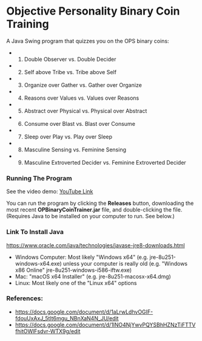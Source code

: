 # Objective Personality Binary Coin Training

A Java Swing program that quizzes you on the OPS binary coins:

- 1) Double Observer vs. Double Decider
- 2) Self above Tribe vs. Tribe above Self
- 3) Organize over Gather vs. Gather over Organize
- 4) Reasons over Values vs. Values over Reasons
- 5) Abstract over Physical vs. Physical over Abstract
- 6) Consume over Blast vs. Blast over Consume
- 7) Sleep over Play vs. Play over Sleep
- 8) Masculine Sensing vs. Feminine Sensing
- 9) Masculine Extroverted Decider vs. Feminine Extroverted Decider

### Running The Program

See the video demo: [YouTube Link](https://youtu.be/VXfazQS2PjQ)

You can run the program by clicking the **Releases** button, downloading the most recent **OPBinaryCoinTrainer.jar** file, and double-clicking the file. (Requires Java to be installed on your computer to run. See below.)

### Link To Install Java

https://www.oracle.com/java/technologies/javase-jre8-downloads.html

- Windows Computer: Most likely "Windows x64" (e.g. jre-8u251-windows-x64.exe) unless your computer is really old (e.g. "Windows x86 Online" jre-8u251-windows-i586-iftw.exe)
- Mac: "macOS x64 Installer" (e.g. jre-8u251-macosx-x64.dmg)
- Linux: Most likely one of the "Linux x64" options

### References:

- https://docs.google.com/document/d/1aLrwLdhvOGIF-fdouUxAxJ_5tlt6mgu_NBnXaN4N_JU/edit
- https://docs.google.com/document/d/1lNO4NjYwvPQYSBhHZNzTiFTTVfhitOWlFsdvr-WTX9g/edit
